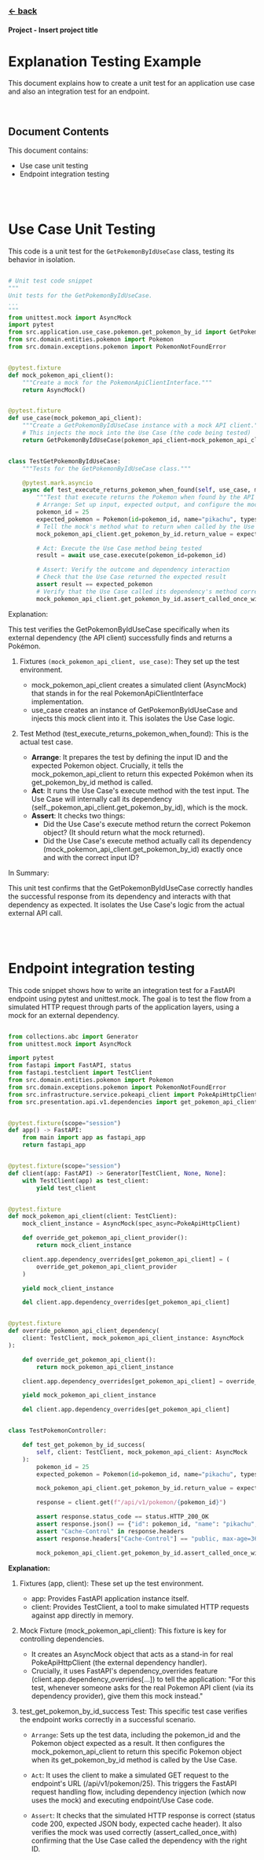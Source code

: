 ### [<- back](_index.md)

#### Project - Insert project title
# Explanation Testing Example

This document explains how to create a unit test for an application use case and also an integration test for an endpoint.

<br>

## Document Contents

This document contains:

- Use case unit testing
- Endpoint integration testing

<br><br>

# Use Case Unit Testing

This code is a unit test for the `GetPokemonByIdUseCase` class, testing its behavior in isolation.

```python

# Unit test code snippet
"""
Unit tests for the GetPokemonByIdUseCase.
...
"""
from unittest.mock import AsyncMock
import pytest
from src.application.use_case.pokemon.get_pokemon_by_id import GetPokemonByIdUseCase
from src.domain.entities.pokemon import Pokemon
from src.domain.exceptions.pokemon import PokemonNotFoundError


@pytest.fixture
def mock_pokemon_api_client():
    """Create a mock for the PokemonApiClientInterface."""
    return AsyncMock()


@pytest.fixture
def use_case(mock_pokemon_api_client):
    """Create a GetPokemonByIdUseCase instance with a mock API client."""
    # This injects the mock into the Use Case (the code being tested)
    return GetPokemonByIdUseCase(pokemon_api_client=mock_pokemon_api_client)


class TestGetPokemonByIdUseCase:
    """Tests for the GetPokemonByIdUseCase class."""

    @pytest.mark.asyncio
    async def test_execute_returns_pokemon_when_found(self, use_case, mock_pokemon_api_client):
        """Test that execute returns the Pokemon when found by the API client."""
        # Arrange: Set up input, expected output, and configure the mock
        pokemon_id = 25
        expected_pokemon = Pokemon(id=pokemon_id, name="pikachu", types=["electric"])
        # Tell the mock's method what to return when called by the Use Case
        mock_pokemon_api_client.get_pokemon_by_id.return_value = expected_pokemon

        # Act: Execute the Use Case method being tested
        result = await use_case.execute(pokemon_id=pokemon_id)

        # Assert: Verify the outcome and dependency interaction
        # Check that the Use Case returned the expected result
        assert result == expected_pokemon
        # Verify that the Use Case called its dependency's method correctly
        mock_pokemon_api_client.get_pokemon_by_id.assert_called_once_with(pokemon_id)


```

Explanation:

This test verifies the GetPokemonByIdUseCase specifically when its external dependency (the API client) successfully finds and returns a Pokémon.


1. Fixtures `(mock_pokemon_api_client, use_case)`: They set up the test environment.

    - mock_pokemon_api_client creates a simulated client (AsyncMock) that stands in for the real PokemonApiClientInterface implementation.
    - use_case creates an instance of GetPokemonByIdUseCase and injects this mock client into it. This isolates the Use Case logic.

2. Test Method (test_execute_returns_pokemon_when_found): This is the actual test case.

    - **Arrange**: It prepares the test by defining the input ID and the expected Pokemon object. Crucially, it tells the mock_pokemon_api_client to return this expected Pokémon when its get_pokemon_by_id method is called.
    - **Act**: It runs the Use Case's execute method with the test input. The Use Case will internally call its dependency (self._pokemon_api_client.get_pokemon_by_id), which is the mock.
    - **Assert**: It checks two things:
        - Did the Use Case's execute method return the correct Pokemon object? (It should return what the mock returned).
        - Did the Use Case's execute method actually call its dependency (mock_pokemon_api_client.get_pokemon_by_id) exactly once and with the correct input ID?

In Summary:

This unit test confirms that the GetPokemonByIdUseCase correctly handles the successful response from its dependency and interacts with that dependency as expected. It isolates the Use Case's logic from the actual external API call.

<br><br>

# Endpoint integration testing

This code snippet shows how to write an integration test for a FastAPI endpoint using pytest and unittest.mock. The goal is to test the flow from a simulated HTTP request through parts of the application layers, using a mock for an external dependency.

```python

from collections.abc import Generator
from unittest.mock import AsyncMock

import pytest
from fastapi import FastAPI, status
from fastapi.testclient import TestClient
from src.domain.entities.pokemon import Pokemon
from src.domain.exceptions.pokemon import PokemonNotFoundError
from src.infrastructure.service.pokeapi_client import PokeApiHttpClient
from src.presentation.api.v1.dependencies import get_pokemon_api_client


@pytest.fixture(scope="session")
def app() -> FastAPI:
    from main import app as fastapi_app
    return fastapi_app


@pytest.fixture(scope="session")
def client(app: FastAPI) -> Generator[TestClient, None, None]:
    with TestClient(app) as test_client:
        yield test_client


@pytest.fixture
def mock_pokemon_api_client(client: TestClient):
    mock_client_instance = AsyncMock(spec_async=PokeApiHttpClient)

    def override_get_pokemon_api_client_provider():
        return mock_client_instance

    client.app.dependency_overrides[get_pokemon_api_client] = (
        override_get_pokemon_api_client_provider
    )

    yield mock_client_instance

    del client.app.dependency_overrides[get_pokemon_api_client]


@pytest.fixture
def override_pokemon_api_client_dependency(
    client: TestClient, mock_pokemon_api_client_instance: AsyncMock
):

    def override_get_pokemon_api_client():
        return mock_pokemon_api_client_instance

    client.app.dependency_overrides[get_pokemon_api_client] = override_get_pokemon_api_client

    yield mock_pokemon_api_client_instance

    del client.app.dependency_overrides[get_pokemon_api_client]


class TestPokemonController:

    def test_get_pokemon_by_id_success(
        self, client: TestClient, mock_pokemon_api_client: AsyncMock
    ):
        pokemon_id = 25
        expected_pokemon = Pokemon(id=pokemon_id, name="pikachu", types=["electric"])

        mock_pokemon_api_client.get_pokemon_by_id.return_value = expected_pokemon

        response = client.get(f"/api/v1/pokemon/{pokemon_id}")

        assert response.status_code == status.HTTP_200_OK
        assert response.json() == {"id": pokemon_id, "name": "pikachu", "types": ["electric"]}
        assert "Cache-Control" in response.headers
        assert response.headers["Cache-Control"] == "public, max-age=3600"

        mock_pokemon_api_client.get_pokemon_by_id.assert_called_once_with(pokemon_id)

```

**Explanation:**

1. Fixtures (app, client): These set up the test environment.
    - app: Provides FastAPI application instance itself.
    - client: Provides TestClient, a tool to make simulated HTTP requests against app directly in memory.

2. Mock Fixture (mock_pokemon_api_client): This fixture is key for controlling dependencies.
    - It creates an AsyncMock object that acts as a stand-in for real PokeApiHttpClient (the external dependency handler).
    - Crucially, it uses FastAPI's dependency_overrides feature (client.app.dependency_overrides[...]) to tell the application: "For this test, whenever someone asks for the real Pokemon API client (via its dependency provider), give them this mock instead."

3. test_get_pokemon_by_id_success Test: This specific test case verifies the endpoint works correctly in a successful scenario.

    - `Arrange`: Sets up the test data, including the pokemon_id and the Pokemon object expected as a result. It then configures the mock_pokemon_api_client to return this specific Pokemon object when its get_pokemon_by_id method is called by the Use Case.

    - `Act`: It uses the client to make a simulated GET request to the endpoint's URL (/api/v1/pokemon/25). This triggers the FastAPI request handling flow, including dependency injection (which now uses the mock) and executing endpoint/Use Case code.

    - `Assert`: It checks that the simulated HTTP response is correct (status code 200, expected JSON body, expected cache header). It also verifies the mock was used correctly (assert_called_once_with) confirming that the Use Case called the dependency with the right ID.
